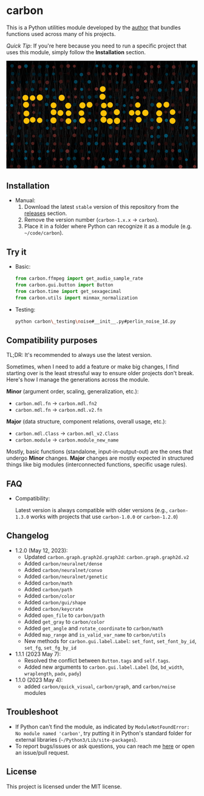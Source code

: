 # carbon

This is a Python utilities module developed by the [author](https://nvfp.github.io) that bundles functions used across many of his projects.

*Quick Tip*: If you're here because you need to run a specific project that uses this module, simply follow the **Installation** section.

![carbon's banner](_archive/20230515-banner-640.jpg)


## Installation

- Manual:
    1. Download the latest `stable` version of this repository from the [releases](https://github.com/nvfp/carbon/releases) section.
    2. Remove the version number (`carbon-1.x.x` -> `carbon`).
    3. Place it in a folder where Python can recognize it as a module (e.g. `~/code/carbon`).


## Try it

- Basic:

    ```python
    from carbon.ffmpeg import get_audio_sample_rate
    from carbon.gui.button import Button
    from carbon.time import get_sexagecimal
    from carbon.utils import minmax_normalization
    ```
- Testing:
    ```sh
    python carbon\_testing\noise#__init__.py#perlin_noise_1d.py
    ```


## Compatibility purposes

TL;DR: It's recommended to always use the latest version.

Sometimes, when I need to add a feature or make big changes, I find starting over is the least stressful way to ensure older projects don't break. Here's how I manage the generations across the module.

**Minor** (argument order, scaling, generalization, etc.):
- `carbon.mdl.fn` -> `carbon.mdl.fn2`
- `carbon.mdl.fn` -> `carbon.mdl.v2.fn`

**Major** (data structure, component relations, overall usage, etc.):
- `carbon.mdl.Class` -> `carbon.mdl_v2.Class`
- `carbon.module` -> `carbon.module_new_name`

Mostly, basic functions (standalone, input-in-output-out) are the ones that undergo **Minor** changes. **Major** changes are mostly expected in structured things like big modules (interconnected functions, specific usage rules).


## FAQ

- Compatibility:

    Latest version is always compatible with older versions (e.g., `carbon-1.3.0` works with projects that use `carbon-1.0.0` or `carbon-1.2.0`)


## Changelog

- 1.2.0 (May 12, 2023):
    - Updated `carbon.graph.graph2d.graph2d`: `carbon.graph.graph2d.v2`
    - Added `carbon/neuralnet/dense`
    - Added `carbon/neuralnet/convo`
    - Added `carbon/neuralnet/genetic`
    - Added `carbon/math`
    - Added `carbon/path`
    - Added `carbon/color`
    - Added `carbon/gui/shape`
    - Added `carbon/keycrate`
    - Added `open_file` to `carbon/path`
    - Added `get_gray` to `carbon/color`
    - Added `get_angle` and `rotate_coordinate` to `carbon/math`
    - Added `map_range` and `is_valid_var_name` to `carbon/utils`
    - New methods for `carbon.gui.label.Label`: `set_font`, `set_font_by_id`, `set_fg`, `set_fg_by_id`
- 1.1.1 (2023 May 7):
    - Resolved the conflict between `Button.tags` and `self.tags`.
    - Added new arguments to `carbon.gui.label.Label` (`bd`, `bd_width`, `wraplength`, `padx`, `pady`)
- 1.1.0 (2023 May 4):
    - added `carbon/quick_visual`, `carbon/graph`, and `carbon/noise` modules


## Troubleshoot

- If Python can't find the module, as indicated by `ModuleNotFoundError: No module named 'carbon'`, try putting it in Python's standard folder for external libraries (`~/Python3/Lib/site-packages`).
- To report bugs/issues or ask questions, you can reach me [here](https://nvfp.github.io/contact) or open an issue/pull request.


## License

This project is licensed under the MIT license.